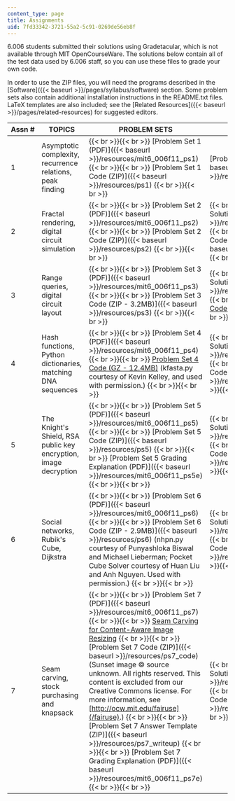```yaml
---
content_type: page
title: Assignments
uid: 7fd33342-3721-55a2-5c91-0269de56eb8f
---
```


6.006 students submitted their solutions using Gradetacular, which is not available through MIT OpenCourseWare. The solutions below contain all of the test data used by 6.006 staff, so you can use these files to grade your own code.

In order to use the ZIP files, you will need the programs described in the [Software]({{< baseurl >}}/pages/syllabus/software) section. Some problem sets also contain additional installation instructions in the README.txt files. LaTeX templates are also included; see the [Related Resources]({{< baseurl >}}/pages/related-resources) for suggested editors.

| Assn # | TOPICS | PROBLEM SETS | SOLUTIONS |
| --- | --- | --- | --- |
| 1 | Asymptotic complexity, recurrence relations, peak finding |  {{< br >}}{{< br >}} [Problem Set 1 (PDF)]({{< baseurl >}}/resources/mit6_006f11_ps1) {{< br >}}{{< br >}} [Problem Set 1 Code (ZIP)]({{< baseurl >}}/resources/ps1) {{< br >}}{{< br >}}  | [Problem Set 1 Solutions (PDF)]({{< baseurl >}}/resources/mit6_006f11_ps1_sol) |
| 2 | Fractal rendering, digital circuit simulation |  {{< br >}}{{< br >}} [Problem Set 2 (PDF)]({{< baseurl >}}/resources/mit6_006f11_ps2) {{< br >}}{{< br >}} [Problem Set 2 Code (ZIP)]({{< baseurl >}}/resources/ps2) {{< br >}}{{< br >}}  |  {{< br >}}{{< br >}} [Problem Set 2 Solutions (PDF)]({{< baseurl >}}/resources/mit6_006f11_ps2_sol) {{< br >}}{{< br >}} [Problem Set 2 Code Solutions (ZIP - 7.7MB)]({{< baseurl >}}/resources/ps2_code_sol) {{< br >}}{{< br >}}  |
| 3 | Range queries, digital circuit layout |  {{< br >}}{{< br >}} [Problem Set 3 (PDF)]({{< baseurl >}}/resources/mit6_006f11_ps3) {{< br >}}{{< br >}} [Problem Set 3 Code (ZIP - 3.2MB)]({{< baseurl >}}/resources/ps3) {{< br >}}{{< br >}}  |  {{< br >}}{{< br >}} [Problem Set 3 Solutions (PDF)]({{< baseurl >}}/resources/mit6_006f11_ps3_sol) {{< br >}}{{< br >}} [Problem Set 3 Code Solutions (ZIP - 15.7MB)](/ans7870/6/6.006/f11/ps3_code_sol.zip) {{< br >}}{{< br >}}  |
| 4 | Hash functions, Python dictionaries, matching DNA sequences |  {{< br >}}{{< br >}} [Problem Set 4 (PDF)]({{< baseurl >}}/resources/mit6_006f11_ps4) {{< br >}}{{< br >}} [Problem Set 4 Code (GZ - 12.4MB)](/ans7870/6/6.006/f11/ps4.tar.gz) (kfasta.py courtesy of Kevin Kelley, and used with permission.) {{< br >}}{{< br >}}  |  {{< br >}}{{< br >}} [Problem Set 4 Solutions (PDF)]({{< baseurl >}}/resources/mit6_006f11_ps4_sol) {{< br >}}{{< br >}} [Problem Set 4 Code Solutions (ZIP)]({{< baseurl >}}/resources/ps4_code_sol) {{< br >}}{{< br >}}  |
| 5 | The Knight's Shield, RSA public key encryption, image decryption |  {{< br >}}{{< br >}} [Problem Set 5 (PDF)]({{< baseurl >}}/resources/mit6_006f11_ps5) {{< br >}}{{< br >}} [Problem Set 5 Code (ZIP)]({{< baseurl >}}/resources/ps5) {{< br >}}{{< br >}} [Problem Set 5 Grading Explanation (PDF)]({{< baseurl >}}/resources/mit6_006f11_ps5e) {{< br >}}{{< br >}}  |  {{< br >}}{{< br >}} [Problem Set 5 Solutions (PDF)]({{< baseurl >}}/resources/mit6_006f11_ps5_sol) {{< br >}}{{< br >}} [Problem Set 5 Code Solutions (ZIP)]({{< baseurl >}}/resources/ps5_code_sol) {{< br >}}{{< br >}}  |
| 6 | Social networks, Rubik's Cube, Dijkstra |  {{< br >}}{{< br >}} [Problem Set 6 (PDF)]({{< baseurl >}}/resources/mit6_006f11_ps6) {{< br >}}{{< br >}} [Problem Set 6 Code (ZIP - 2.9MB)]({{< baseurl >}}/resources/ps6) (nhpn.py courtesy of Punyashloka Biswal and Michael Lieberman; Pocket Cube Solver courtesy of Huan Liu and Anh Nguyen. Used with permission.) {{< br >}}{{< br >}}  |  {{< br >}}{{< br >}} [Problem Set 6 Solutions (PDF)]({{< baseurl >}}/resources/mit6_006f11_ps6_sol) {{< br >}}{{< br >}} [Problem Set 6 Code Solutions (ZIP)]({{< baseurl >}}/resources/ps6_code_sol) {{< br >}}{{< br >}}  |
| 7 | Seam carving, stock purchasing and knapsack |  {{< br >}}{{< br >}} [Problem Set 7 (PDF)]({{< baseurl >}}/resources/mit6_006f11_ps7) {{< br >}}{{< br >}} [Seam Carving for Content-Aware Image Resizing](https://dx.doi.org/10.1145/1276377.1276390) {{< br >}}{{< br >}} [Problem Set 7 Code (ZIP)]({{< baseurl >}}/resources/ps7_code) (Sunset image © source unknown. All rights reserved. This content is excluded from our Creative Commons license. For more information, see [http://ocw.mit.edu/fairuse](/fairuse).) {{< br >}}{{< br >}} [Problem Set 7 Answer Template (ZIP)]({{< baseurl >}}/resources/ps7_writeup) {{< br >}}{{< br >}} [Problem Set 7 Grading Explanation (PDF)]({{< baseurl >}}/resources/mit6_006f11_ps7e) {{< br >}}{{< br >}}  |  {{< br >}}{{< br >}} [Problem Set 7 Solutions (PDF)]({{< baseurl >}}/resources/mit6_006f11_ps7_sol) {{< br >}}{{< br >}} [Problem Set 7 Code Solutions (ZIP)]({{< baseurl >}}/resources/ps7_sol) {{< br >}}{{< br >}}